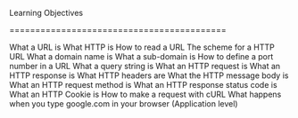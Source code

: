 Learning Objectives

==========================================

What a URL is
What HTTP is
How to read a URL
The scheme for a HTTP URL
What a domain name is
What a sub-domain is
How to define a port number in a URL
What a query string is
What an HTTP request is
What an HTTP response is
What HTTP headers are
What the HTTP message body is
What an HTTP request method is
What an HTTP response status code is
What an HTTP Cookie is
How to make a request with cURL
What happens when you type google.com in your browser (Application level)
